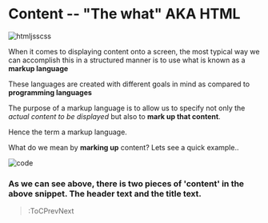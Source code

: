 # Content -- "The what" AKA HTML

![htmljsscss](https://i.ibb.co/h2vkzB2/pngwave.png)

When it comes to displaying content onto a screen, the most typical way we can accomplish this in a structured manner is to use what is known as a **markup language**

These languages are created with different goals in mind as compared to **programming languages**

The purpose of a markup language is to allow us to specify not only the *actual content to be displayed* but also to **mark up that content**.

Hence the term a markup language.

What do we mean by **marking up** content? Lets see a quick example..

![code](https://i.ibb.co/vQwHFKW/Screen-Shot-2020-08-09-at-12-55-15-pm.png)

### As we can see above, there is two pieces of 'content' in the above snippet. The header text and the title text.


> :ToCPrevNext